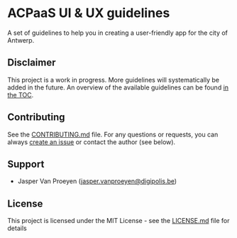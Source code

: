 # ACPaaS UI & UX guidelines

A set of guidelines to help you in creating a user-friendly app for the city of Antwerp.

## Disclaimer

This project is a work in progress. More guidelines will systematically be added in the future. An overview of the available guidelines can be found [in the TOC](toc.md).

## Contributing

See the [CONTRIBUTING.md](CONTRIBUTING.md) file. For any questions or requests, you can always [create an issue](https://github.com/digipolisantwerp/ui-ux-guidelines/issues/new) or contact the author (see below).

## Support

- Jasper Van Proeyen (<jasper.vanproeyen@digipolis.be>)

## License

This project is licensed under the MIT License - see the [LICENSE.md](LICENSE.md) file for details
